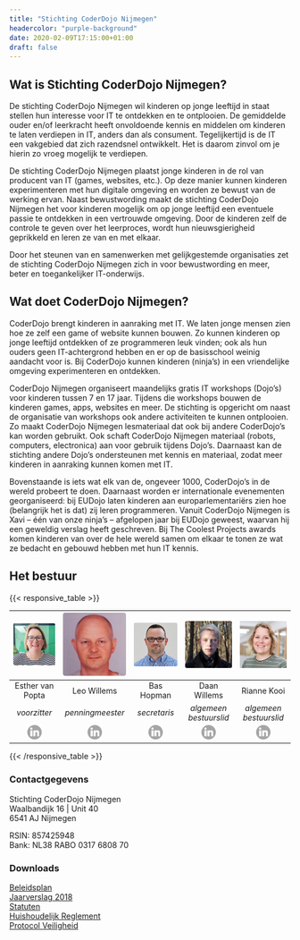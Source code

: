 ```yaml
---
title: "Stichting CoderDojo Nijmegen"
headercolor: "purple-background"
date: 2020-02-09T17:15:00+01:00
draft: false
---
```


## Wat is Stichting CoderDojo Nijmegen?
De stichting CoderDojo Nijmegen wil kinderen op jonge leeftijd in staat stellen hun interesse voor IT te ontdekken en te ontplooien. De gemiddelde ouder en/of leerkracht heeft onvoldoende kennis en middelen om kinderen te laten verdiepen in IT, anders dan als consument. Tegelijkertijd is de IT een vakgebied dat zich razendsnel ontwikkelt. Het is daarom zinvol om je hierin zo vroeg mogelijk te verdiepen.

De stichting CoderDojo Nijmegen plaatst jonge kinderen in de rol van producent van IT (games, websites, etc.). Op deze manier kunnen kinderen experimenteren met hun digitale omgeving en worden ze bewust van de werking ervan. Naast bewustwording maakt de stichting CoderDojo Nijmegen het voor kinderen mogelijk om op jonge leeftijd een eventuele passie te ontdekken in een vertrouwde omgeving. Door de kinderen zelf de controle te geven over het leerproces, wordt hun nieuwsgierigheid geprikkeld en leren ze van en met elkaar.

Door het steunen van en samenwerken met gelijkgestemde organisaties zet de stichting CoderDojo Nijmegen zich in voor bewustwording en meer, beter en toegankelijker IT-onderwijs.

## Wat doet CoderDojo Nijmegen?
CoderDojo brengt kinderen in aanraking met IT. We laten jonge mensen zien hoe ze zelf een game of website kunnen bouwen. Zo kunnen kinderen op jonge leeftijd ontdekken of ze programmeren leuk vinden; ook als hun ouders geen IT-achtergrond hebben en er op de basisschool weinig aandacht voor is. Bij CoderDojo kunnen kinderen (ninja’s) in een vriendelijke omgeving experimenteren en ontdekken.

CoderDojo Nijmegen organiseert maandelijks gratis IT workshops (Dojo’s) voor kinderen tussen 7 en 17 jaar. Tijdens die workshops bouwen de kinderen games, apps, websites en meer. De stichting is opgericht om naast de organisatie van workshops ook andere activiteiten te kunnen ontplooien. Zo maakt CoderDojo Nijmegen lesmateriaal dat ook bij andere CoderDojo’s kan worden gebruikt. Ook schaft CoderDojo Nijmegen materiaal (robots, computers, electronica) aan voor gebruik tijdens Dojo’s. Daarnaast kan de stichting andere Dojo’s ondersteunen met kennis en materiaal, zodat  meer kinderen in aanraking kunnen komen met IT.

Bovenstaande is iets wat elk van de, ongeveer 1000, CoderDojo’s in de wereld probeert te doen. Daarnaast worden er internationale evenementen georganiseerd: bij EUDojo laten kinderen aan europarlementariërs zien hoe (belangrijk het is dat) zij leren programmeren. Vanuit CoderDojo Nijmegen is Xavi – één van onze ninja’s – afgelopen jaar bij EUDojo geweest, waarvan hij een geweldig verslag heeft geschreven. Bij The Coolest Projects awards komen kinderen van over de hele wereld samen om elkaar te tonen ze wat ze bedacht en gebouwd hebben met hun IT kennis.

## Het bestuur
{{< responsive_table >}}

| ![Esther van Popta](/imgs/bestuur/esther.png) | ![Leo Willems](/imgs/bestuur/leo.png) | ![Bas Hopman](/imgs/bestuur/bas.png) | ![Daan Willems](/imgs/bestuur/daan.png) | ![Rianne Kooi](/imgs/bestuur/rianne.jpg) |
|:------:|:------:|:------:|:------:|:------:|
| Esther van Popta | Leo Willems | Bas Hopman | Daan Willems | Rianne Kooi |
| _voorzitter_ | _penningmeester_ | _secretaris_ | _algemeen bestuurslid_ | _algemeen bestuurslid_ |
| [![LinkedIn](/imgs/linkedin-grey.png)](https://nl.linkedin.com/in/esthervanpopta) |[![LinkedIn](/imgs/linkedin-grey.png)](http://leowillems.nl) |[![LinkedIn](/imgs/linkedin-grey.png)](https://bas.familiehopman.net) |[![LinkedIn](/imgs/linkedin-grey.png)](https://www.linkedin.com/in/daan-willems-48665712b/) |[![LinkedIn](/imgs/linkedin-grey.png)](https://www.linkedin.com/in/rianne-kooi//) |

{{< /responsive_table >}}

### Contactgegevens
Stichting CoderDojo Nijmegen  
Waalbandijk 16 | Unit 40  
6541 AJ Nijmegen  

RSIN: 857425948  
Bank: NL38 RABO 0317 6808 70  

### Downloads
[Beleidsplan](/BeleidsplanCoderDojoNijmegen20172018.pdf)  
[Jaarverslag 2018](/CoderDojo-Jaarverslag-2018.pdf)  
[Statuten](/2017-2-statuten.pdf)  
[Huishoudelijk Reglement](/Huishoudelijk-reglement.pdf)  
[Protocol Veiligheid](/Protocol_Veiligheid.pdf)
